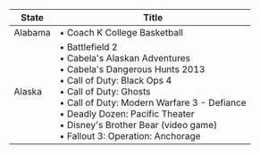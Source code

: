 |State|Title|
|---|---|
Alabama | • Coach K College Basketball
Alaska | • Battlefield 2<br/>• Cabela's Alaskan Adventures<br/>• Cabela's Dangerous Hunts 2013<br/>• Call of Duty: Black Ops 4<br/>• Call of Duty: Ghosts<br>• Call of Duty: Modern Warfare 3 - Defiance<br/>• Deadly Dozen: Pacific Theater<br/>• Disney's Brother Bear (video game)<br/>• Fallout 3: Operation: Anchorage 
